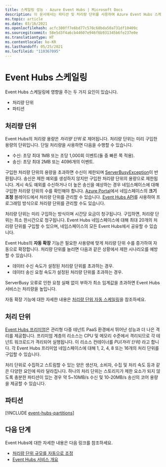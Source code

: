 ```yaml
---
title: 스케일링 성능 - Azure Event Hubs | Microsoft Docs
description: 이 문서에서는 파티션 및 처리량 단위를 사용하여 Azure Event Hubs 스케일링 방법에 대한 정보를 제공합니다.
ms.topic: article
ms.date: 03/16/2021
ms.openlocfilehash: acfc300ff7e6bd77c570c68bda50a731df10409c
ms.sourcegitcommit: 58e5d3f4a6cb44607e946f6b931345b6fe237e0e
ms.translationtype: HT
ms.contentlocale: ko-KR
ms.lasthandoff: 05/25/2021
ms.locfileid: "110367095"
---
```

# <a name="scaling-with-event-hubs"></a>Event Hubs 스케일링

Event Hubs 스케일링에 영향을 주는 두 가지 요인이 있습니다.
*   처리량 단위
*   파티션

## <a name="throughput-units"></a>처리량 단위

Event Hubs의 처리량 용량은 *처리량 단위* 로 제어됩니다. 처리량 단위는 미리 구입한 용량의 단위입니다. 단일 처리량을 사용하면 다음을 수행할 수 있습니다.

* 수신: 초당 최대 1MB 또는 초당 1,000회 이벤트(둘 중 빠른 쪽 적용).
* 송신: 초당 최대 2MB 또는 4096개의 이벤트.

구입한 처리량 단위의 용량을 초과하면 수신이 제한되며 [ServerBusyException](/dotnet/api/microsoft.azure.eventhubs.serverbusyexception)이 반환됩니다. 송신은 제한 예외를 생성하지 않지만 구입한 처리량 단위의 용량으로 제한됩니다. 게시 속도 예외를 수신하거나 더 높은 송신을 예상하는 경우 네임스페이스에 대해 구입한 처리량 단위의 수를 확인해야 합니다. [Azure Portal](https://portal.azure.com)에서 네임스페이스의 **크기 조정** 블레이드에서 처리량 단위를 관리할 수 있습니다. [Event Hubs API](./event-hubs-samples.md)를 사용하여 프로그래밍 방식으로 처리량 단위를 관리할 수도 있습니다.

처리량 단위는 미리 구입하는 방식이며 시간당 요금이 청구됩니다. 구입하면, 처리량 단위는 최소 한시간으로 청구됩니다. Event Hubs 네임스페이스에 대해 최대 20개의 처리량 단위를 구입할 수 있으며, 네임스페이스의 모든 Event Hubs에서 공유할 수 있습니다.

Event Hubs의 **자동 확장** 기능은 필요한 사용량에 맞게 처리량 단위 수를 증가하여 자동으로 확장합니다. 처리량 단위를 늘리면 다음과 같은 상황에서 제한 시나리오를 예방할 수 있습니다.

- 데이터 수신 속도가 설정된 처리량 단위를 초과하는 경우.
- 데이터 송신 요청 속도가 설정된 처리량 단위를 초과하는 경우.

ServerBusy 오류로 인한 요청 실패 없이 부하가 최소 임계값을 초과하면 Event Hubs 서비스는 처리량을 높입니다. 

자동 확장 기능에 대한 자세한 내용은 [처리량 단위 자동 스케일링](event-hubs-auto-inflate.md)을 참조하세요.

## <a name="processing-units"></a>처리 단위

 [Event Hubs 프리미엄](./event-hubs-premium-overview.md)은 관리형 다중 테넌트 PaaS 환경에서 뛰어난 성능과 더 나은 격리를 제공합니다. 프리미엄 계층의 리소스는 CPU 및 메모리 수준에서 격리되므로 각 테넌트 워크로드가 격리되어 실행됩니다. 이 리소스 컨테이너를 *PU(처리 단위)* 라고 합니다. 각 Event Hubs 프리미엄 네임스페이스에 대해 1, 2, 4, 8 또는 16개의 처리 단위를 구입할 수 있습니다. 

처리 단위로 수집하고 스트림할 수 있는 양은 생산자, 소비자, 수집 및 처리 속도 등과 같은 다양한 요인에 따라 달라집니다. 하나의 처리 단위는 스토리지가 제한 요소가 되지 않도록 충분한 파티션이 있는 경우 약 5~10MB/s 수신 및 10-20MB/s 송신의 코어 용량을 제공할 수 있습니다.  



## <a name="partitions"></a>파티션
[!INCLUDE [event-hubs-partitions](../../includes/event-hubs-partitions.md)]




## <a name="next-steps"></a>다음 단계
Event Hubs에 대한 자세한 내용은 다음 링크를 참조하세요.

- [처리량 단위 규모를 자동으로 조정](event-hubs-auto-inflate.md)
- [Event Hubs 서비스 개요](./event-hubs-about.md)
